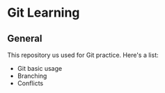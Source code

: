<!DOCTYPE html>
<html lang="en">
  <head>
    <meta charset="UTF-8" />
    <title>Learning Git</title>
  </head>
  <body>
    <h1>Git Learning</h1>
    <h2>General</h2>
    <p>This repository us used for Git practice. Here's a list:</p>
      <ul>
        <li>Git basic usage</li>
        <li>Branching</li>
        <li>Conflicts</li>
    </ul>
  </body>
</html>
